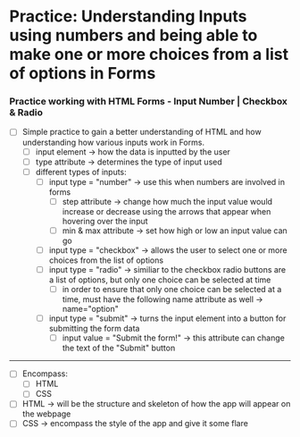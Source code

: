 # Practice: Understanding Inputs using numbers and being able to make one or more choices from a list of options in Forms

### Practice working with HTML Forms - Input Number | Checkbox & Radio

-   [ ] Simple practice to gain a better understanding of HTML and how understanding how various inputs work in Forms.
    -   [ ] input element -> how the data is inputted by the user
    -   [ ] type attribute -> determines the type of input used
    -   [ ] different types of inputs:
        -   [ ] input type = "number" -> use this when numbers are involved in forms
            -   [ ] step attribute -> change how much the input value would increase or decrease using the arrows that appear when hovering over the input
            -   [ ] min & max attribute -> set how high or low an input value can go
        -   [ ] input type = "checkbox" -> allows the user to select one or more choices from the list of options
        -   [ ] input type = "radio" -> similiar to the checkbox radio buttons are a list of options, but only one choice can be selected at time
            -   [ ] in order to ensure that only one choice can be selected at a time, must have the following name attribute as well -> name="option"
        -   [ ] input type = "submit" -> turns the input element into a button for submitting the form data
            -   [ ] input value = "Submit the form!" -> this attribute can change the text of the "Submit" button

---

-   [ ] Encompass:
    -   [ ] HTML
    -   [ ] CSS
-   [ ] HTML → will be the structure and skeleton of how the app will appear on the webpage
-   [ ] CSS -> encompass the style of the app and give it some flare